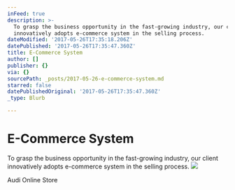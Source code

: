 ```yaml
---
inFeed: true
description: >-
  To grasp the business opportunity in the fast-growing industry, our client
  innovatively adopts e-commerce system in the selling process.
dateModified: '2017-05-26T17:35:18.206Z'
datePublished: '2017-05-26T17:35:47.360Z'
title: E-Commerce System
author: []
publisher: {}
via: {}
sourcePath: _posts/2017-05-26-e-commerce-system.md
starred: false
datePublishedOriginal: '2017-05-26T17:35:47.360Z'
_type: Blurb

---
```

# E-Commerce System

To grasp the business opportunity in the fast-growing industry, our client innovatively adopts e-commerce system in the selling process.
![](https://the-grid-user-content.s3-us-west-2.amazonaws.com/009e283d-5454-4c94-bffb-87045306d158.jpg)

<article style=""><p>Audi Online Store</p></article>